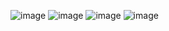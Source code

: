 ![image](https://user-images.githubusercontent.com/91051075/150309333-81a3411e-d3d0-4903-b431-289c75523073.png)
![image](https://user-images.githubusercontent.com/91051075/150309423-bfaab8a3-8bbc-48bf-9f07-cae80aede1b8.png)
![image](https://user-images.githubusercontent.com/91051075/150309465-a65cf730-9bca-41b2-91b9-7ca6e617b5bb.png)
![image](https://user-images.githubusercontent.com/91051075/150309515-7c36e26e-bf0d-445b-bcc2-082cb88cdab5.png)





